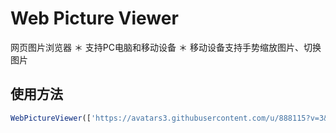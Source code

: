 # Web Picture Viewer
网页图片浏览器
＊ 支持PC电脑和移动设备
＊ 移动设备支持手势缩放图片、切换图片

## 使用方法
```javascript
WebPictureViewer(['https://avatars3.githubusercontent.com/u/888115?v=3&s=40']];
```
